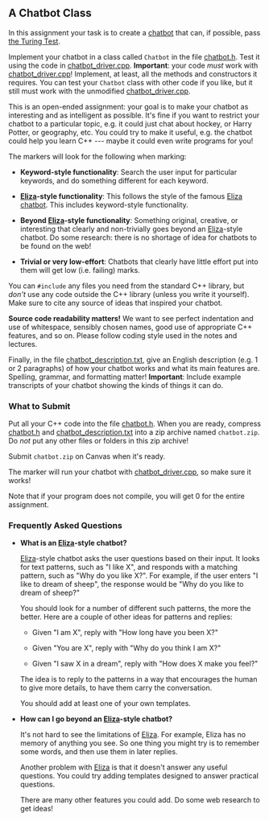 ## A Chatbot Class

In this assignment your task is to create a
[chatbot](https://en.wikipedia.org/wiki/Chatbot) that can, if possible, pass
[the Turing Test](https://en.wikipedia.org/wiki/Turing_test).

Implement your chatbot in a class called `Chatbot` in the file
[chatbot.h](chatbot.h). Test it using the code in
[chatbot_driver.cpp](chatbot_driver.cpp). **Important**: your code *must* work
with [chatbot_driver.cpp](chatbot_driver.cpp)! Implement, at least, all the
methods and constructors it requires. You can test your `Chatbot` class with
other code if you like, but it still must work with the unmodified
[chatbot_driver.cpp](chatbot_driver.cpp).

This is an open-ended assignment: your goal is to make your chatbot as
interesting and as intelligent as possible. It's fine if you want to restrict
your chatbot to a particular topic, e.g. it could just chat about hockey, or
Harry Potter, or geography, etc. You could try to make it useful, e.g. the
chatbot could help you learn C++ --- maybe it could even write programs for
you!

The markers will look for the following when marking:

- **Keyword-style functionality**: Search the user input for particular
  keywords, and do something different for each keyword.

- **[Eliza][Eliza]-style functionality**: This follows the style of the famous
  [Eliza chatbot][Eliza]. This includes keyword-style functionality.

- **Beyond [Eliza][Eliza]-style functionality**: Something original, creative,
  or interesting that clearly and non-trivially goes beyond an
  [Eliza][Eliza]-style chatbot. Do some research: there is no shortage of idea
  for chatbots to be found on the web!

- **Trivial or very low-effort**: Chatbots that clearly have little effort put
  into them will get low (i.e. failing) marks.

You can `#include` any files you need from the standard C++ library, but
*don't* use any code outside the C++ library (unless you write it yourself).
Make sure to cite any source of ideas that inspired your chatbot.

**Source code readability matters!** We want to see perfect indentation and
use of whitespace, sensibly chosen names, good use of appropriate C++
features, and so on. Please follow coding style used in the notes and
lectures.

Finally, in the file [chatbot_description.txt](chatbot_description.txt), give
an English description (e.g. 1 or 2 paragraphs) of how your chatbot works and
what its main features are. Spelling, grammar, and formatting matter!
**Important**: Include example transcripts of your chatbot showing the kinds
of things it can do.


### What to Submit

Put all your C++ code into the file [chatbot.h](chatbot.h). When you are
ready, compress [chatbot.h](chatbot.h) and
[chatbot_description.txt](chatbot_description.txt) into a zip archive named
`chatbot.zip`. Do *not* put any other files or folders in this zip archive!

Submit `chatbot.zip` on Canvas when it's ready.

The marker will run your chatbot with
[chatbot_driver.cpp](chatbot_driver.cpp), so make sure it works!

Note that if your program does not compile, you will get 0 for the entire
assignment.


### Frequently Asked Questions

- **What is an [Eliza][Eliza]-style chatbot?**

  [Eliza][Eliza]-style chatbot asks the user questions based on their input.
  It looks for text patterns, such as "I like X", and responds with a matching
  pattern, such as "Why do you like X?". For example, if the user enters "I
  like to dream of sheep", the response would be "Why do you like to dream of
  sheep?"

  You should look for a number of different such patterns, the more the
  better. Here are a couple of other ideas for patterns and replies:

  - Given "I am X", reply with "How long have you been X?"

  - Given "You are X", reply with "Why do you think I am X?"

  - Given "I saw X in a dream", reply with "How does X make you feel?"

  The idea is to reply to the patterns in a way that encourages the human to
  give more details, to have them carry the conversation.

  You should add at least one of your own templates.

- **How can I go beyond an [Eliza][Eliza]-style chatbot?**

  It's not hard to see the limitations of [Eliza][Eliza]. For example, Eliza
  has no memory of anything you see. So one thing you might try is to remember
  some words, and then use them in later replies.

  Another problem with [Eliza][Eliza] is that it doesn't answer any useful
  questions. You could try adding templates designed to answer practical
  questions.

  There are many other features you could add. Do some web research to get
  ideas!

[Eliza]: https://en.wikipedia.org/wiki/ELIZA
